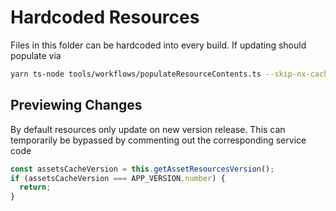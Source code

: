 # Hardcoded Resources

Files in this folder can be hardcoded into every build. If updating should populate via

```sh
yarn ts-node tools/workflows/populateResourceContents.ts --skip-nx-cache
```

## Previewing Changes

By default resources only update on new version release. This can temporarily be bypassed by commenting out the corresponding service code

```ts
const assetsCacheVersion = this.getAssetResourcesVersion();
if (assetsCacheVersion === APP_VERSION.number) {
  return;
}
```
